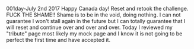001day-July 2nd 2017 Happy Canada day! Reset and retook the challenge.   FUCK THE SHAME!!  Shame is to be in the void, doing nothing.  I can not guarantee I won't stall again in the future but I can totally guarantee that I will reset and continue over and over and over.  Today I reviewed my "tribute" page most likely my mock page and I know it is not going to be perfect the first time and have accepted it.
